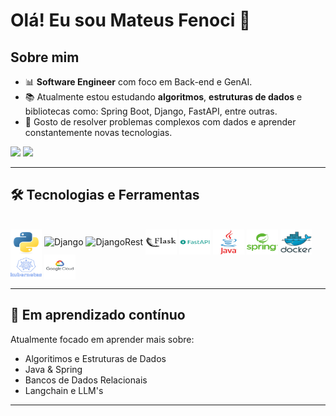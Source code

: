 # Olá! Eu sou Mateus Fenoci 👋

## Sobre mim

- 📊 **Software Engineer** com foco em Back-end e GenAI.
- 📚 Atualmente estou estudando **algoritmos**, **estruturas de dados** e bibliotecas como: Spring Boot, Django, FastAPI, entre outras.
- 🎯 Gosto de resolver problemas complexos com dados e aprender constantemente novas tecnologias.

<div>
  <a href = "mailto:fenocimateus@gmail.com"><img src="https://img.shields.io/badge/-Gmail-D14836?style=for-the-badge&logo=gmail&logoColor=white" target="_blank"></a>
  <a href="https://www.linkedin.com/in/mateus-r-fenoci-ba0936232/" target="_blank"><img src="https://img.shields.io/badge/-LinkedIn-0077B5?style=for-the-badge&logo=linkedin&logoColor=white" target="_blank"></a>
</div>

---

## 🛠️ Tecnologias e Ferramentas

<div style="display: inline_block"><br>
  <img align="center" alt="Python" height="40" width="50" src="https://raw.githubusercontent.com/devicons/devicon/master/icons/python/python-original.svg">
  <img align="center" alt="Django" height="40" width="50">
  <img align="center" alt="DjangoRest" height="40" width="50">
  <img align="center" alt="Flask" height="40" width="50" src="flask.svg">
  <img align="center" alt="FastAPI" height="40" width="50" src="https://raw.githubusercontent.com/devicons/devicon/refs/heads/master/icons/fastapi/fastapi-original-wordmark.svg">
  <img align="center" alt="Java" height="40" width="50" src="https://raw.githubusercontent.com/devicons/devicon/refs/heads/master/icons/java/java-original-wordmark.svg">
  <img align="center" alt="Spring" height="40" width="50" src="https://raw.githubusercontent.com/devicons/devicon/refs/heads/master/icons/spring/spring-original-wordmark.svg">
  <img align="center" alt="Docker" height="40" width="50" src="https://raw.githubusercontent.com/devicons/devicon/refs/heads/master/icons/docker/docker-original-wordmark.svg">
  <img align="center" alt="Kubernets" height="40" width="50" src="https://raw.githubusercontent.com/devicons/devicon/refs/heads/master/icons/kubernetes/kubernetes-line-wordmark.svg">
  <img align="center" alt="GCP" height="40" width="50" src="https://raw.githubusercontent.com/devicons/devicon/refs/heads/master/icons/googlecloud/googlecloud-original-wordmark.svg">


</div>

---

## 🌱 Em aprendizado contínuo

Atualmente focado em aprender mais sobre:
- Algoritimos e Estruturas de Dados
- Java & Spring
- Bancos de Dados Relacionais
- Langchain e LLM's

---
